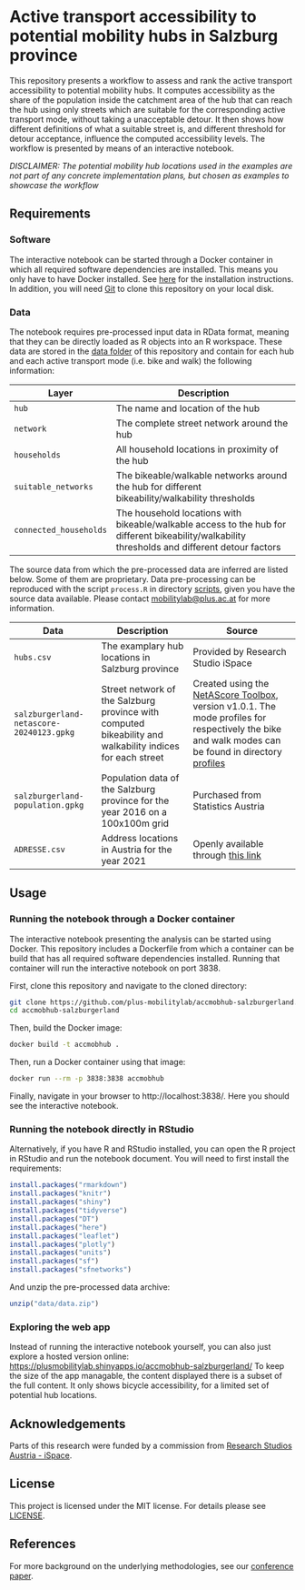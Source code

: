 # Active transport accessibility to potential mobility hubs in Salzburg province

This repository presents a workflow to assess and rank the active transport accessibility to potential mobility hubs. It computes accessibility as the share of the population inside the catchment area of the hub that can reach the hub using only streets which are suitable for the corresponding active transport mode, without taking a unacceptable detour. It then shows how different definitions of what a suitable street is, and different threshold for detour acceptance, influence the computed accessibility levels. The workflow is presented by means of an interactive notebook.

*DISCLAIMER: The potential mobility hub locations used in the examples are not part of any concrete implementation plans, but chosen as examples to showcase the workflow*

## Requirements

### Software

The interactive notebook can be started through a Docker container in which all required software dependencies are installed. This means you only have to have Docker installed. See [here](https://docs.docker.com/engine/install/) for the installation instructions. In addition, you will need [Git](https://git-scm.com/book/en/v2/Getting-Started-Installing-Git) to clone this repository on your local disk.

### Data

The notebook requires pre-processed input data in RData format, meaning that they can be directly loaded as R objects into an R workspace. These data are stored in the [data folder](data) of this repository and contain for each hub and each active transport mode (i.e. bike and walk) the following information:

| Layer | Description |
| --- | --- |
| `hub`  | The name and location of the hub |
| `network`  | The complete street network around the hub |
| `households` | All household locations in proximity of the hub |
| `suitable_networks` | The bikeable/walkable networks around the hub for different bikeability/walkability thresholds |
| `connected_households` | The household locations with bikeable/walkable access to the hub for different bikeability/walkability thresholds and different detour factors |

The source data from which the pre-processed data are inferred are listed below. Some of them are proprietary. Data pre-processing can be reproduced with the script `process.R` in directory [scripts](scripts), given you have the source data available. Please contact mobilitylab@plus.ac.at for more information.

| Data | Description | Source |
| --- | --- | --- |
| `hubs.csv` | The examplary hub locations in Salzburg province | Provided by Research Studio iSpace |
| `salzburgerland-netascore-20240123.gpkg` | Street network of the Salzburg province with computed bikeability and walkability indices for each street | Created using the [NetAScore Toolbox](https://github.com/plus-mobilitylab/netascore/tree/v1.0.1), version v1.0.1. The mode profiles for respectively the bike and walk modes can be found in directory [profiles](profiles) |
| `salzburgerland-population.gpkg` | Population data of the Salzburg province for the year 2016 on a 100x100m grid | Purchased from Statistics Austria |
| `ADRESSE.csv` | Address locations in Austria for the year 2021 | Openly available through [this link](https://data.bev.gv.at/download/Adressregister/Archiv_Adressregister/Adresse_Relationale_Tabellen_Stichtagsdaten_20211001.zip) |

## Usage

### Running the notebook through a Docker container

The interactive notebook presenting the analysis can be started using Docker. This repository includes a Dockerfile from which a container can be build that has all required software dependencies installed. Running that container will run the interactive notebook on port 3838.

First, clone this repository and navigate to the cloned directory:

```bash
git clone https://github.com/plus-mobilitylab/accmobhub-salzburgerland.git
cd accmobhub-salzburgerland
```

Then, build the Docker image:

```bash
docker build -t accmobhub .
```

Then, run a Docker container using that image:

```bash
docker run --rm -p 3838:3838 accmobhub
```

Finally, navigate in your browser to http://localhost:3838/. Here you should see the interactive notebook.

### Running the notebook directly in RStudio

Alternatively, if you have R and RStudio installed, you can open the R project in RStudio and run the notebook document. You will need to first install the requirements:

```r
install.packages("rmarkdown")
install.packages("knitr")
install.packages("shiny")
install.packages("tidyverse")
install.packages("DT")
install.packages("here")
install.packages("leaflet")
install.packages("plotly")
install.packages("units")
install.packages("sf")
install.packages("sfnetworks")
```

And unzip the pre-processed data archive:

```r
unzip("data/data.zip")
```

### Exploring the web app

Instead of running the interactive notebook yourself, you can also just explore a hosted version online: https://plusmobilitylab.shinyapps.io/accmobhub-salzburgerland/ To keep the size of the app managable, the content displayed there is a subset of the full content. It only shows bicycle accessibility, for a limited set of potential hub locations.

## Acknowledgements

Parts of this research were funded by a commission from [Research Studios Austria - iSpace](https://ispace.maps.arcgis.com/home/index.html).

## License

This project is licensed under the MIT license. For details please see [LICENSE](LICENSE).

## References

For more background on the underlying methodologies, see our [conference paper](https://doi.org/10.5194/agile-giss-5-48-2024).
